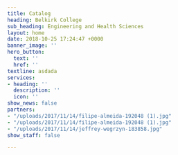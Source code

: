 ```yaml
---
title: Catalog
heading: Belkirk College
sub_heading: Engineering and Health Sciences
layout: home
date: 2018-10-25 17:24:47 +0000
banner_image: ''
hero_button:
  text: ''
  href: ''
textline: asdada
services:
- heading: ''
  description: ''
  icon: ''
show_news: false
partners:
- "/uploads/2017/11/14/filipe-almeida-192048 (1).jpg"
- "/uploads/2017/11/14/filipe-almeida-192048 (1).jpg"
- "/uploads/2017/11/14/jeffrey-wegrzyn-183858.jpg"
show_staff: false

---
```

